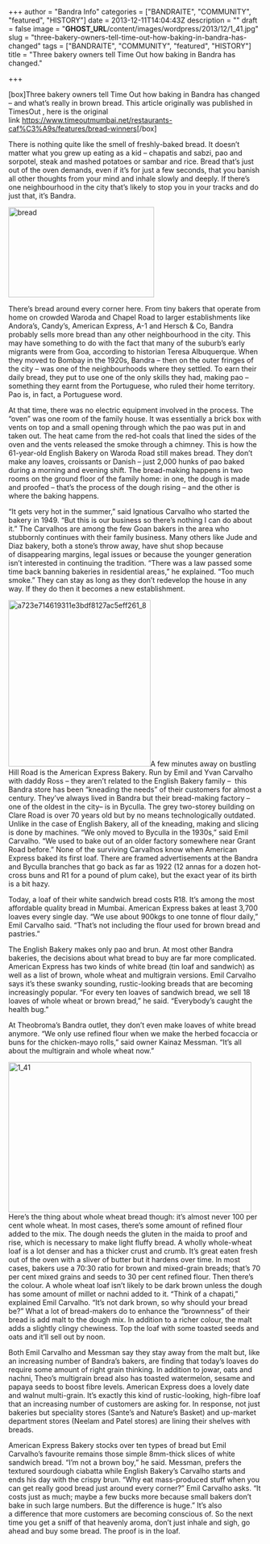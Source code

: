 +++
author = "Bandra Info"
categories = ["BANDRAITE", "COMMUNITY", "featured", "HISTORY"]
date = 2013-12-11T14:04:43Z
description = ""
draft = false
image = "__GHOST_URL__/content/images/wordpress/2013/12/1_41.jpg"
slug = "three-bakery-owners-tell-time-out-how-baking-in-bandra-has-changed"
tags = ["BANDRAITE", "COMMUNITY", "featured", "HISTORY"]
title = "Three bakery owners tell Time Out how baking in Bandra has changed."

+++


<p>[box]Three bakery owners tell Time Out how baking in Bandra has changed – and what’s really in brown bread. This article originally was published in TimesOut , here is the original link <a href="https://www.timeoutmumbai.net/restaurants-caf%C3%A9s/features/bread-winners">https://www.timeoutmumbai.net/restaurants-caf%C3%A9s/features/bread-winners</a>[/box]</p>
<p>There is nothing quite like the smell of freshly-baked bread. It doesn’t matter what you grew up eating as a kid – chapatis and sabzi, pao and sorpotel, steak and mashed potatoes or sambar and rice. Bread that’s just out of the oven demands, even if it’s for just a few seconds, that you banish all other thoughts from your mind and inhale slowly and deeply. If there’s one neighbourhood in the city that’s likely to stop you in your tracks and do just that, it’s Bandra.</p>
<p><img loading="lazy" class="alignright" alt="bread" src="https://i2.wp.com/bandra.info/wp-content/uploads/2013/12/bread.jpg?resize=289%2C179&#038;ssl=1" width="289" height="179" data-recalc-dims="1" /></p>
<p>There’s bread around every corner here. From tiny bakers that operate from home on crowded Waroda and Chapel Road to larger establishments like Andora’s, Candy’s, American Express, A-1 and Hersch &amp; Co, Bandra probably sells more bread than any other neighbourhood in the city. This may have something to do with the fact that many of the suburb’s early migrants were from Goa, according to historian Teresa Albuquerque. When they moved to Bombay in the 1920s, Bandra – then on the outer fringes of the city – was one of the neighbourhoods where they settled. To earn their daily bread, they put to use one of the only skills they had, making pao – something they earnt from the Portuguese, who ruled their home territory. Pao is, in fact, a Portuguese word.</p>
<p>At that time, there was no electric equipment involved in the process. The “oven” was one room of the family house. It was essentially a brick box with vents on top and a small opening through which the pao was put in and taken out. The heat came from the red-hot coals that lined the sides of the oven and the vents released the smoke through a chimney. This is how the 61-year-old English Bakery on Waroda Road still makes bread. They don’t make any loaves, croissants or Danish – just 2,000 hunks of pao baked during a morning and evening shift. The bread-making happens in two rooms on the ground floor of the family home: in one, the dough is made and proofed – that’s the process of the dough rising – and the other is where the baking happens.</p>
<p>“It gets very hot in the summer,” said Ignatious Carvalho who started the bakery in 1949. “But this is our business so there’s nothing I can do about it.” The Carvalhos are among the few Goan bakers in the area who stubbornly continues with their family business. Many others like Jude and Diaz bakery, both a stone’s throw away, have shut shop because of disappearing margins, legal issues or because the younger generation isn’t interested in continuing the tradition. “There was a law passed some time back banning bakeries in residential areas,” he explained. “Too much smoke.” They can stay as long as they don’t redevelop the house in any way. If they do then it becomes a new establishment.</p>
<p><img loading="lazy" class="alignright size-full wp-image-5071" alt="a723e714619311e3bdf8127ac5eff261_8" src="https://i1.wp.com/bandra.info/wp-content/uploads/2013/12/a723e714619311e3bdf8127ac5eff261_8.jpg?resize=282%2C330&#038;ssl=1" width="282" height="330" srcset="https://i1.wp.com/bandra.info/wp-content/uploads/2013/12/a723e714619311e3bdf8127ac5eff261_8.jpg?w=282&amp;ssl=1 282w, https://i1.wp.com/bandra.info/wp-content/uploads/2013/12/a723e714619311e3bdf8127ac5eff261_8.jpg?resize=256%2C300&amp;ssl=1 256w" sizes="(max-width: 282px) 100vw, 282px" data-recalc-dims="1" />A few minutes away on bustling Hill Road is the American Express Bakery. Run by Emil and Yvan Carvalho with daddy Ross – they aren’t related to the English Bakery family –  this Bandra store has been “kneading the needs” of their customers for almost a century. They’ve always lived in Bandra but their bread-making factory – one of the oldest in the city– is in Byculla. The grey two-storey building on Clare Road is over 70 years old but by no means technologically outdated. Unlike in the case of English Bakery, all of the kneading, making and slicing is done by machines. “We only moved to Byculla in the 1930s,” said Emil Carvalho. “We used to bake out of an older factory somewhere near Grant Road before.” None of the surviving Carvalhos know when American Express baked its first loaf. There are framed advertisements at the Bandra and Byculla branches that go back as far as 1922 (12 annas for a dozen hot-cross buns and R1 for a pound of plum cake), but the exact year of its birth is a bit hazy.</p>
<p>Today, a loaf of their white sandwich bread costs R18. It’s among the most affordable quality bread in Mumbai. American Express bakes at least 3,700 loaves every single day. “We use about 900kgs to one tonne of flour daily,” Emil Carvalho said. “That’s not including the flour used for brown bread and pastries.”</p>
<p>The English Bakery makes only pao and brun. At most other Bandra bakeries, the decisions about what bread to buy are far more complicated. American Express has two kinds of white bread (tin loaf and sandwich) as well as a list of brown, whole wheat and multigrain versions. Emil Carvalho says it’s these swanky sounding, rustic-looking breads that are becoming increasingly popular. “For every ten loaves of sandwich bread, we sell 18 loaves of whole wheat or brown bread,” he said. “Everybody’s caught the health bug.”</p>
<p>At Theobroma’s Bandra outlet, they don’t even make loaves of white bread anymore. “We only use refined flour when we make the herbed focaccia or buns for the chicken-mayo rolls,” said owner Kainaz Messman. “It’s all about the multigrain and whole wheat now.”</p>
<p><img loading="lazy" class="aligncenter size-full wp-image-5070" alt="1_41" src="https://i1.wp.com/bandra.info/wp-content/uploads/2013/12/1_41.jpg?resize=482%2C298&#038;ssl=1" width="482" height="298" srcset="https://i1.wp.com/bandra.info/wp-content/uploads/2013/12/1_41.jpg?w=482&amp;ssl=1 482w, https://i1.wp.com/bandra.info/wp-content/uploads/2013/12/1_41.jpg?resize=300%2C185&amp;ssl=1 300w" sizes="(max-width: 482px) 100vw, 482px" data-recalc-dims="1" />Here’s the thing about whole wheat bread though: it’s almost never 100 per cent whole wheat. In most cases, there’s some amount of refined flour added to the mix. The dough needs the gluten in the maida to proof and rise, which is necessary to make light fluffy bread. A wholly whole-wheat loaf is a lot denser and has a thicker crust and crumb. It’s great eaten fresh out of the oven with a sliver of butter but it hardens over time. In most cases, bakers use a 70:30 ratio for brown and mixed-grain breads; that’s 70 per cent mixed grains and seeds to 30 per cent refined flour. Then there’s the colour. A whole wheat loaf isn’t likely to be dark brown unless the dough has some amount of millet or nachni added to it. “Think of a chapati,” explained Emil Carvalho. “It’s not dark brown, so why should your bread be?” What a lot of bread-makers do to enhance the “brownness” of their bread is add malt to the dough mix. In addition to a richer colour, the malt adds a slightly clingy chewiness. Top the loaf with some toasted seeds and oats and it’ll sell out by noon.</p>
<p>Both Emil Carvalho and Messman say they stay away from the malt but, like an increasing number of Bandra’s bakers, are finding that today’s loaves do require some amount of right grain thinking. In addition to jowar, oats and nachni, Theo’s multigrain bread also has toasted watermelon, sesame and papaya seeds to boost fibre levels. American Express does a lovely date and walnut multi-grain. It’s exactly this kind of rustic-looking, high-fibre loaf that an increasing number of customers are asking for. In response, not just bakeries but speciality stores (Sante’s and Nature’s Basket) and up-market department stores (Neelam and Patel stores) are lining their shelves with breads.</p>
<p>American Express Bakery stocks over ten types of bread but Emil Carvalho’s favourite remains those simple 8mm-thick slices of white sandwich bread. “I’m not a brown boy,” he said. Messman, prefers the textured sourdough ciabatta while English Bakery’s Carvalho starts and ends his day with the crispy brun. “Why eat mass-produced stuff when you can get really good bread just around every corner?” Emil Carvalho asks. “It costs just as much; maybe a few bucks more because small bakers don’t bake in such large numbers. But the difference is huge.” It’s also a difference that more customers are becoming conscious of. So the next time you get a sniff of that heavenly aroma, don’t just inhale and sigh, go ahead and buy some bread. The proof is in the loaf.</p>
<p>&nbsp;</p>



